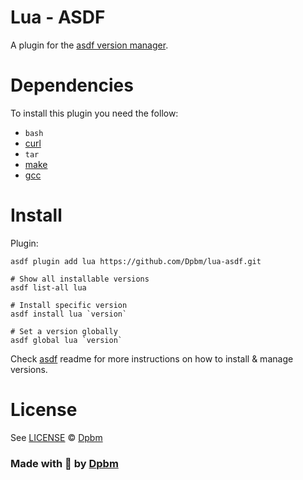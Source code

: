 # Lua - ASDF

A plugin for the [asdf version manager](https://asdf-vm.com).

</div>


# Dependencies

To install this plugin you need the follow:

- `bash`
- [curl](https://curl.se/)
- `tar`
- [make](https://www.gnu.org/software/make/)
- [gcc](https://gcc.gnu.org/)


# Install

Plugin:

```shell
asdf plugin add lua https://github.com/Dpbm/lua-asdf.git
```


```shell
# Show all installable versions
asdf list-all lua

# Install specific version
asdf install lua `version`

# Set a version globally
asdf global lua `version`

```

Check [asdf](https://github.com/asdf-vm/asdf) readme for more instructions on how to
install & manage versions.


# License

See [LICENSE](LICENSE) © [Dpbm](https://github.com/Dpbm/)



### Made with 🥰 by [Dpbm](https://github.com/Dpbm)
